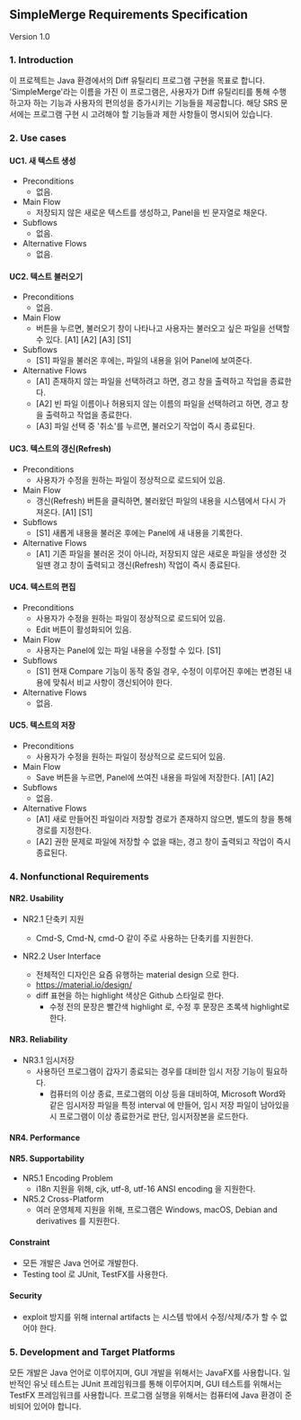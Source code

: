 ## SimpleMerge Requirements Specification
Version 1.0

### 1. Introduction
이 프로젝트는 Java 환경에서의 Diff 유틸리티 프로그램 구현을 목표로 합니다. 'SimpleMerge'라는 이름을 가진 이 프로그램은, 사용자가 Diff 유틸리티를 통해 수행하고자 하는 기능과 사용자의 편의성을 증가시키는 기능들을 제공합니다. 해당 SRS 문서에는 프로그램 구현 시 고려해야 할 기능들과 제한 사항들이 명시되어 있습니다.

### 2. Use cases
#### UC1. 새 텍스트 생성
- Preconditions
    - 없음.
- Main Flow
    - 저장되지 않은 새로운 텍스트를 생성하고, Panel을 빈 문자열로 채운다.
- Subflows
    - 없음.
- Alternative Flows
    - 없음.

#### UC2. 텍스트 불러오기
- Preconditions
    - 없음.
- Main Flow
    - 버튼을 누르면, 불러오기 창이 나타나고 사용자는 불러오고 싶은 파일을 선택할 수 있다. [A1] [A2] [A3] [S1]
- Subflows
    - [S1] 파일을 불러온 후에는, 파일의 내용을 읽어 Panel에 보여준다.
- Alternative Flows
    - [A1] 존재하지 않는 파일을 선택하려고 하면, 경고 창을 출력하고 작업을 종료한다.
    - [A2] 빈 파일 이름이나 허용되지 않는 이름의 파일을 선택하려고 하면, 경고 창을 출력하고 작업을 종료한다.
    - [A3] 파일 선택 중 '취소'를 누르면, 불러오기 작업이 즉시 종료된다.

#### UC3. 텍스트의 갱신(Refresh)
- Preconditions
    - 사용자가 수정을 원하는 파일이 정상적으로 로드되어 있음.
- Main Flow
    - 갱신(Refresh) 버튼을 클릭하면, 불러왔던 파일의 내용을 시스템에서 다시 가져온다. [A1] [S1]
- Subflows
    - [S1] 새롭게 내용을 불러온 후에는 Panel에 새 내용을 기록한다.
- Alternative Flows
    - [A1] 기존 파일을 불러온 것이 아니라, 저장되지 않은 새로운 파일을 생성한 것일땐 경고 창이 출력되고 갱신(Refresh) 작업이 즉시 종료된다.

#### UC4. 텍스트의 편집
- Preconditions
    - 사용자가 수정을 원하는 파일이 정상적으로 로드되어 있음. 
    - Edit 버튼이 활성화되어 있음.
- Main Flow
    - 사용자는 Panel에 있는 파일 내용을 수정할 수 있다. [S1]
- Subflows
    - [S1] 현재 Compare 기능이 동작 중일 경우, 수정이 이루어진 후에는 변경된 내용에 맞춰서 비교 사항이 갱신되어야 한다.
- Alternative Flows
    - 없음.

#### UC5. 텍스트의 저장
- Preconditions
    - 사용자가 수정을 원하는 파일이 정상적으로 로드되어 있음.
- Main Flow
    - Save 버튼을 누르면, Panel에 쓰여진 내용을 파일에 저장한다. [A1] [A2]
- Subflows
    - 없음.
- Alternative Flows
    - [A1] 새로 만들어진 파일이라 저장할 경로가 존재하지 않으면, 별도의 창을 통해 경로를 지정한다.
    - [A2] 권한 문제로 파일에 저장할 수 없을 때는, 경고 창이 출력되고 작업이 즉시 종료된다.

### 4. Nonfunctional Requirements

#### NR2. Usability
- NR2.1 단축키 지원
    - Cmd-S, Cmd-N, cmd-O 같이 주로 사용하는 단축키를 지원한다.
 
- NR2.2 User Interface
    - 전체적인 디자인은 요즘 유행하는 material design 으로 한다.
    - https://material.io/design/
    - diff 표현을 하는 highlight 색상은 Github 스타일로 한다.
        -  수정 전의 문장은 빨간색 highlight 로, 수정 후 문장은 초록색 highlight로 한다.

#### NR3. Reliability
- NR3.1 임시저장
    - 사용하던 프로그램이 갑자기 종료되는 경우를 대비한 임시 저장 기능이 필요하다.
        - 컴퓨터의 이상 종료, 프로그램의 이상 등을 대비하여, Microsoft Word와 같은 임시저장 파일을 특정 interval 에 만들어, 임시 저장 파일이 남아있을 시 프로그램이 이상 종료한거로 판단, 임시저장본을 로드한다.

#### NR4. Performance
#### NR5. Supportability

- NR5.1 Encoding Problem 
    - i18n 지원을 위해, cjk, utf-8, utf-16 ANSI encoding 을 지원한다.
- NR5.2 Cross-Platform
    - 여러 운영체제 지원을 위해, 프로그램은 Windows, macOS, Debian and derivatives 를 지원한다.

#### Constraint
- 모든 개발은 Java 언어로 개발한다.
- Testing tool 로 JUnit, TestFX를 사용한다.

#### Security
- exploit 방지를 위해 internal artifacts 는 시스템 밖에서 수정/삭제/추가 할 수 없어야 한다.


### 5. Development and Target Platforms
모든 개발은 Java 언어로 이루어지며, GUI 개발을 위해서는 JavaFX를 사용합니다.
일반적인 유닛 테스트는 JUnit 프레임워크를 통해 이루어지며, GUI 테스트를 위해서는 TestFX 프레임워크를 사용합니다.
프로그램 실행을 위해서는 컴퓨터에 Java 환경이 준비되어 있어야 합니다.
